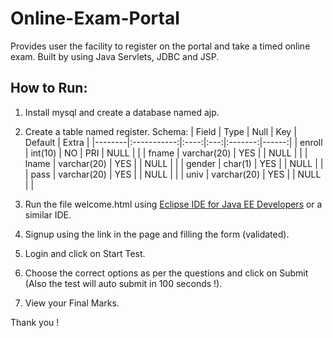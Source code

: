 # Online-Exam-Portal
Provides user the facility to register on the portal and take a timed online exam.
Built by using Java Servlets, JDBC and JSP.
## How to Run:
1. Install mysql and create a database named ajp.
2. Create a table named register.
Schema:
| Field  | Type        | Null | Key | Default | Extra |
|--------|:-----------:|:----:|:---:|:-------:|------:|
| enroll | int(10)     | NO   | PRI | NULL    |       |
| fname  | varchar(20) | YES  |     | NULL    |       |
| lname  | varchar(20) | YES  |     | NULL    |       |
| gender | char(1)     | YES  |     | NULL    |       |
| pass   | varchar(20) | YES  |     | NULL    |       |
| univ   | varchar(20) | YES  |     | NULL    |       |

3. Run the file welcome.html using [Eclipse IDE for Java EE Developers](https://www.eclipse.org/downloads/packages/release/2020-03/r/eclipse-ide-enterprise-java-developers-includes-incubating-components) or a similar IDE.
4. Signup using the link in the page and filling the form (validated).
5. Login and click on Start Test.
6. Choose the correct options as per the questions and click on Submit (Also the test will auto submit in 100 seconds !).
7. View your Final Marks.

Thank you !

